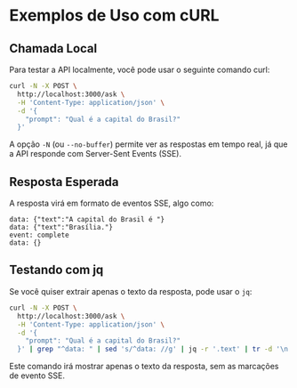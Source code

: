 # Exemplos de Uso com cURL

## Chamada Local

Para testar a API localmente, você pode usar o seguinte comando curl:

```bash
curl -N -X POST \
  http://localhost:3000/ask \
  -H 'Content-Type: application/json' \
  -d '{
    "prompt": "Qual é a capital do Brasil?"
  }'
```

A opção `-N` (ou `--no-buffer`) permite ver as respostas em tempo real, já que a API responde com Server-Sent Events (SSE).

## Resposta Esperada

A resposta virá em formato de eventos SSE, algo como:

```
data: {"text":"A capital do Brasil é "}
data: {"text":"Brasília."}
event: complete
data: {}
```

## Testando com jq

Se você quiser extrair apenas o texto da resposta, pode usar o `jq`:

```bash
curl -N -X POST \
  http://localhost:3000/ask \
  -H 'Content-Type: application/json' \
  -d '{
    "prompt": "Qual é a capital do Brasil?"
  }' | grep "^data: " | sed 's/^data: //g' | jq -r '.text' | tr -d '\n'
```

Este comando irá mostrar apenas o texto da resposta, sem as marcações de evento SSE.
